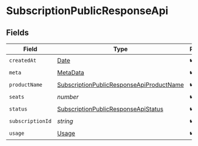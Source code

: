 # SubscriptionPublicResponseApi


## Fields

| Field                                                                                                       | Type                                                                                                        | Required                                                                                                    | Description                                                                                                 |
| ----------------------------------------------------------------------------------------------------------- | ----------------------------------------------------------------------------------------------------------- | ----------------------------------------------------------------------------------------------------------- | ----------------------------------------------------------------------------------------------------------- |
| `createdAt`                                                                                                 | [Date](https://developer.mozilla.org/en-US/docs/Web/JavaScript/Reference/Global_Objects/Date)               | :heavy_check_mark:                                                                                          | N/A                                                                                                         |
| `meta`                                                                                                      | [MetaData](../../models/shared/metadata.md)                                                                 | :heavy_check_mark:                                                                                          | N/A                                                                                                         |
| `productName`                                                                                               | [SubscriptionPublicResponseApiProductName](../../models/shared/subscriptionpublicresponseapiproductname.md) | :heavy_check_mark:                                                                                          | N/A                                                                                                         |
| `seats`                                                                                                     | *number*                                                                                                    | :heavy_check_mark:                                                                                          | N/A                                                                                                         |
| `status`                                                                                                    | [SubscriptionPublicResponseApiStatus](../../models/shared/subscriptionpublicresponseapistatus.md)           | :heavy_check_mark:                                                                                          | N/A                                                                                                         |
| `subscriptionId`                                                                                            | *string*                                                                                                    | :heavy_check_mark:                                                                                          | N/A                                                                                                         |
| `usage`                                                                                                     | [Usage](../../models/shared/usage.md)                                                                       | :heavy_check_mark:                                                                                          | N/A                                                                                                         |
